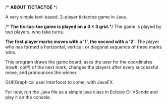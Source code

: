
/*                               **ABOUT TICTACTOE**                                 */

A very simple text-based.
2-player tictactoe game in Java.

/* **The tic-tac-toe game is played on a 3 × 3 grid.***/ 
The game is played by two players, who take turns.

**The first player marks moves with a '1', the second with a '2'.**
The player who has formed a horizontal, vertical, or diagonal sequence of three marks wins. 

This program draws the game board, asks the user for the coordinates (row#, col#) of the next mark, changes the players after every successful move, and pronounces the winner.

GUI(Graphical user Interface) to come, with JavaFX.

For now, run the .java file as a simple java class in Eclipse Or VScode and play it on the console.